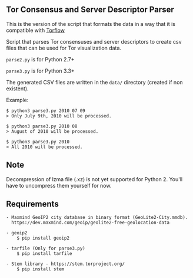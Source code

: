 ## Tor Consensus and Server Descriptor Parser

This is the version of the script that formats the data in a way that it is compatible with [Torflow](https://github.com/unchartedsoftware/torflow)

Script that parses Tor consensuses and server descriptors to create csv files
that can be used for Tor visualization data.

`parse2.py` is for Python 2.7+

`parse3.py` is for Python 3.3+

The generated CSV files are written in the `data/` directory (created if non
existent).

Example:

    $ python3 parse3.py 2010 07 09
    > Only July 9th, 2010 will be processed.

    $ python3 parse3.py 2010 08
    > August of 2010 will be processed.

    $ python3 parse3.py 2010
    > All 2010 will be processed.

## Note

Decompression of lzma file (.xz) is not yet supported for Python 2. You'll have
to uncompress them yourself for now.

## Requirements

    - Maxmind GeoIP2 city database in binary format (GeoLite2-City.mmdb).
      https://dev.maxmind.com/geoip/geolite2-free-geolocation-data

    - geoip2
    	$ pip install geoip2

    - tarfile (Only for parse3.py)
    	$ pip install tarfile

    - Stem library - https://stem.torproject.org/
    	$ pip install stem

